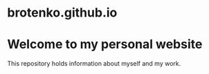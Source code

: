 # brotenko.github.io

# Welcome to my personal website
This repository holds information about myself and my work.
